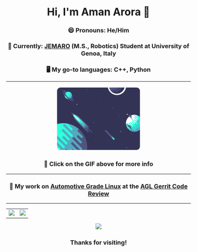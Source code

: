 <div align="center">
  <h1> Hi, I'm Aman Arora 👋 </h1>
</div>

<div align="center">
  <h3> 😄 Pronouns: He/Him </h3>
  <h3> 🤖 Currently: <a href="https://jemaro.ec-nantes.fr/english-version/about">JEMARO</a> (M.S., Robotics) Student at University of Genoa, Italy </h3>
  <h3> 🖥️ My go-to languages: C++, Python </h3>
</div>

---

<div align="center">
  <a href="https://aman-arora.space">
    <img src="planets.gif" width="45%" height="45%" style="border-radius:9px; margin:2px">
  </a>
  <h3> 🔭 Click on the GIF above for more info </h3>
</div>

---

<div align="center">
  <h3> 🚗 My work on <a href="https://www.automotivelinux.org/">Automotive Grade Linux</a> at the 
  <a href="https://gerrit.automotivelinux.org/gerrit/q/status:merged+owner:amanarora_09">AGL Gerrit Code Review</a> </h3>
</div>

---
<table width="100%" align="center"> 
  <tr>
    <td width="50%">
      <img height="200em" src="https://github-readme-stats.vercel.app/api?username=amanarora9848" />
    </td>
    <td width="50%"> 
      <img height="165em" src="https://github-readme-stats.vercel.app/api/top-langs/?username=amanarora9848&layout=compact&langs_count=6" />
    </td>
  </tr>
<table>
  
<div align="center">
  <img src="https://komarev.com/ghpvc/?username=amanarora9848&label=VIEWS&style=for-the-badge&color=2b0c91">
</div>


<div align="center">
  <h3> Thanks for visiting! </h3>
</div>
